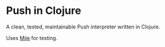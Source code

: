 # Push in Clojure

A clean, tested, maintainable Push interpreter written in Clojure.

Uses [Mije](https://github.com/marick/Midje) for testing.
